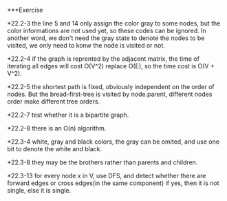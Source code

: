 ***Exercise

*22.2-3
the line 5 and 14 only assign the color gray to some nodes, but the color informations are not used yet,
so these codes can be ignored. In another word, we don't need the gray state to denote the nodes to be
visited, we only need to konw the node is visited or not.

*22.2-4
if the graph is reprented by the adjacent matrix, the time of iterating all edges will cost O(V^2) replace 
O(E), so the time cost is O(V + V^2).

*22.2-5
the shortest path is fixed, obviously independent on the order of nodes. But the bread-first-tree is visited
by node.parent, different nodes order make different tree orders.

*22.2-7
test whether it is a bipartite graph.

*22.2-8
there is an O(n) algorithm.

*22.3-4
white, gray and black colors, the gray can be omited, and use one bit to denote the white and black.

*22.3-8
they may be the brothers rather than parents and children.

*22.3-13
for every node x in V, use DFS, and detect whether there are forward edges or cross edges(in the same component)
if yes, then it is not single, else it is single.
